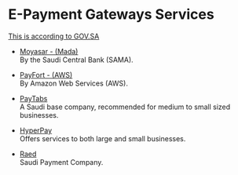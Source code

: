 # E-Payment Gateways Services

[This is according to GOV.SA](https://my.gov.sa/ar/content/epayment#section-4)

- [Moyasar - (Mada)](https://www.mada.com.sa/)\
  By the Saudi Central Bank (SAMA).

- [PayFort - (AWS)](https://fort.payfort.com/)\
  By Amazon Web Services (AWS).

- [PayTabs](https://www.paytabs.com/)\
  A Saudi base company, recommended for medium to small sized businesses.

- [HyperPay](https://www.hyperpay.com/)\
  Offers services to both large and small businesses.

- [Raed](https://raed.com.sa/home?gad_source=1&gclid=Cj0KCQiAy8K8BhCZARIsAKJ8sfTisNX1jJhspbQqlFfp0LvQ3mvnijGx1vbAdq77GIRD4LrOlI7GTU4aAs-nEALw_wcB)\
  Saudi Payment Company.
